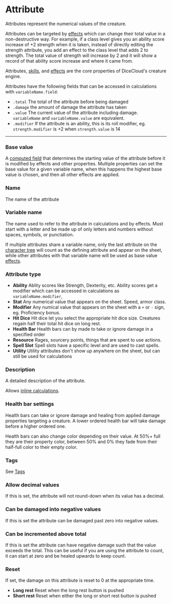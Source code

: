 # Attribute

Attributes represent the numerical values of the creature.

Attributes can be targeted by [effects](/docs/property/effect) which can change their total value in a non-destructive way. For example, if a class level gives you an ability score increase of +2 strength when it is taken, instead of directly editing the strength attribute, you add an effect to the class level that adds 2 to strength. The total value of strength will increase by 2 and it will show a record of that ability score increase and where it came from.

Attributes, [skills](/docs/properties/skill), and [effects](/docs/property/effect) are the core properties of DiceCloud's creature engine.

Attributes have the following fields that can be accessed in calculations with `variableName.field`:

- `.total` The total of the attribute before being damaged
- `.damage` the amount of damage the attribute has taken
- `.value` The current value of the attribute including damage. `variableName` and `variableName.value` are equivalent.
- `.modifier` If the attribute is an ability, this is its roll modifier, eg. `strength.modifier` is +2 when `strength.value` is 14

---

### Base value

A [computed field](/docs/computed-fields) that determines the starting value of the attribute before it is modified by effects and other properties. Multiple properties can set the base value for a given variable name, when this happens the highest base value is chosen, and then all other effects are applied.

### Name

The name of the attribute

### Variable name

The name used to refer to the attribute in calculations and by effects. Must start with a letter and be made up of only letters and numbers without spaces, symbols, or punctiation.

If multiple attributes share a variable name, only the last attribute on the [character tree](/docs/tree) will count as the defining attribute and appear on the sheet, while other attributes with that variable name will be used as base value [effects](/docs/property/effect).

### Attribute type

- **Ability** Ablity scores like Strength, Dexterity, etc. Ability scores get a modifier which can be accessed in calculations as `variableName.modifier`,
- **Stat** Any numerical value that appears on the sheet. Speed, armor class.
- **Modifier** Any numical value that appears on the sheet with a `+` or `-` sign, eg. Proficiency bonus.
- **Hit Dice** Hit dice let you select the appropriate hit dice size. Creatures regain half their total hit dice on long rest.
- **Health Bar** Health bars can by made to take or ignore damage in a specified order
- **Resource** Rages, sourcery points, things that are spent to use actions.
- **Spell Slot** Spell slots have a specific level and are used to cast spells.
- **Utility** Utility attributes don't show up anywhere on the sheet, but can still be used for calculations

### Description

A detailed description of the attribute.

Allows [inline calculations](/docs/inline-calculations).

### Health bar settings

Health bars can take or ignore damage and healing from applied damage properties targeting a creature. A lower ordered health bar will take damage before a higher ordered one.

Health bars can also change color depending on their value. At 50%+ full they are their property color, between 50% and 0% they fade from their half-full color to their empty color.

### Tags

See [Tags](/docs/tags)

### Allow decimal values

If this is set, the attribute will not round-down when its value has a decimal.

### Can be damaged into negative values

If this is set the attribute can be damaged past zero into negative values.

### Can be incremented above total

If this is set the attribute can have negative damage such that the value exceeds the total. This can be useful if you are using the attribute to count, it can start at zero and be healed upwards to keep count.

### Reset

If set, the damage on this attribute is reset to 0 at the appropriate time.

- **Long rest** Reset when the long rest button is pushed
- **Short rest** Reset when either the long or short rest button is pushed
